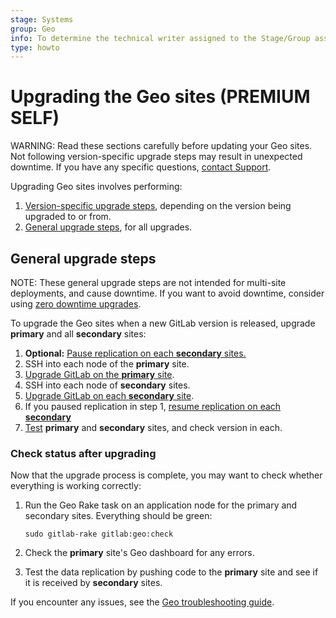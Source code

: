 ```yaml
---
stage: Systems
group: Geo
info: To determine the technical writer assigned to the Stage/Group associated with this page, see https://about.gitlab.com/handbook/engineering/ux/technical-writing/#assignments
type: howto
---
```


# Upgrading the Geo sites **(PREMIUM SELF)**

WARNING:
Read these sections carefully before updating your Geo sites. Not following
version-specific upgrade steps may result in unexpected downtime. If you have
any specific questions, [contact Support](https://about.gitlab.com/support/#contact-support).

Upgrading Geo sites involves performing:

1. [Version-specific upgrade steps](version_specific_upgrades.md), depending on the
   version being upgraded to or from.
1. [General upgrade steps](#general-upgrade-steps), for all upgrades.

## General upgrade steps

NOTE:
These general upgrade steps are not intended for multi-site deployments,
and cause downtime. If you want to avoid downtime, consider using
[zero downtime upgrades](../../../update/zero_downtime.md#multi-node--ha-deployment-with-geo).

To upgrade the Geo sites when a new GitLab version is released, upgrade **primary**
and all **secondary** sites:

1. **Optional:** [Pause replication on each **secondary** sites.](../index.md#pausing-and-resuming-replication)
1. SSH into each node of the **primary** site.
1. [Upgrade GitLab on the **primary** site](../../../update/package/index.md#upgrade-using-the-official-repositories).
1. SSH into each node of **secondary** sites.
1. [Upgrade GitLab on each **secondary** site](../../../update/package/index.md#upgrade-using-the-official-repositories).
1. If you paused replication in step 1, [resume replication on each **secondary**](../index.md#pausing-and-resuming-replication)
1. [Test](#check-status-after-upgrading) **primary** and **secondary** sites, and check version in each.

### Check status after upgrading

Now that the upgrade process is complete, you may want to check whether
everything is working correctly:

1. Run the Geo Rake task on an application node for the primary and secondary sites. Everything should be green:

   ```shell
   sudo gitlab-rake gitlab:geo:check
   ```

1. Check the **primary** site's Geo dashboard for any errors.
1. Test the data replication by pushing code to the **primary** site and see if it
   is received by **secondary** sites.

If you encounter any issues, see the [Geo troubleshooting guide](troubleshooting.md).

